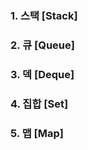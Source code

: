### 1. 스택 [Stack]<br>

### 2. 큐 [Queue]<br>

### 3. 덱 [Deque]<br>

### 4. 집합 [Set]<br>

### 5. 맵 [Map]<br>
